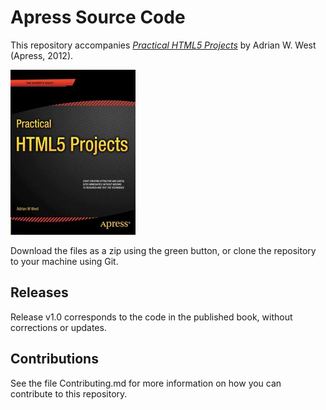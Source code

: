 # Apress Source Code

This repository accompanies [*Practical HTML5 Projects*](http://www.apress.com/9781430242758) by Adrian W. West (Apress, 2012).

![Cover image](9781430242758.jpg)

Download the files as a zip using the green button, or clone the repository to your machine using Git.

## Releases

Release v1.0 corresponds to the code in the published book, without corrections or updates.

## Contributions

See the file Contributing.md for more information on how you can contribute to this repository.

